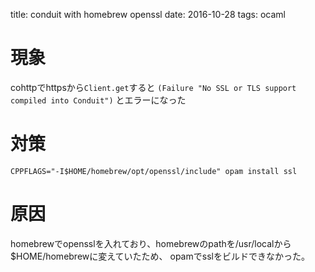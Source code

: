 title: conduit with homebrew openssl
date: 2016-10-28
tags: ocaml

# 現象

cohttpでhttpsから`Client.get`すると
`(Failure "No SSL or TLS support compiled into Conduit")`
とエラーになった

# 対策

```
CPPFLAGS="-I$HOME/homebrew/opt/openssl/include" opam install ssl
```

# 原因

homebrewでopensslを入れており、homebrewのpathを/usr/localから$HOME/homebrewに変えていたため、
opamでsslをビルドできなかった。
